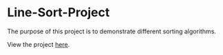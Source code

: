 # Line-Sort-Project
The purpose of this project is to demonstrate different sorting algorithms. 

View the project [here](https://okaykenji.github.io/Line-Sort-Project/).
